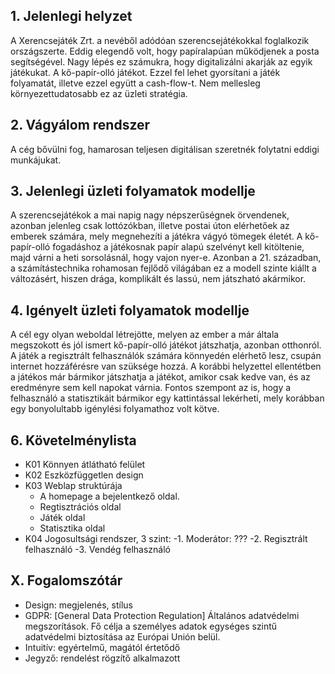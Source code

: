 ## 1. Jelenlegi helyzet

A Xerencsejáték Zrt. a nevéből adódóan szerencsejátékokkal foglalkozik országszerte. Eddig elegendő volt, hogy papíralapúan működjenek a posta segítségével. Nagy lépés ez számukra, hogy digitalizálni akarják az egyik játékukat. A kő-papír-olló játékot. Ezzel fel lehet gyorsítani a játék folyamatát, illetve ezzel együtt a cash-flow-t. Nem mellesleg környezettudatosabb ez az üzleti stratégia.

## 2. Vágyálom rendszer

A cég bővülni fog, hamarosan teljesen digitálisan szeretnék folytatni eddigi munkájukat.

## 3. Jelenlegi üzleti folyamatok modellje

A szerencsejátékok a mai napig nagy népszerűségnek örvendenek, azonban jelenleg csak lottózókban, illetve postai úton elérhetőek az emberek számára, mely megnehezíti a játékra vágyó tömegek életét. A kő-papír-olló fogadáshoz a játékosnak papír alapú szelvényt kell kitöltenie, majd várni a heti sorsolásnál, hogy vajon nyer-e. Azonban a 21. században, a számítástechnika rohamosan fejlődő világában ez a modell szinte kiállt a változásért, hiszen drága, komplikált és lassú, nem játszható akármikor.

## 4. Igényelt üzleti folyamatok modellje

A cél egy olyan weboldal létrejötte, melyen az ember a már általa megszokott és jól ismert kő-papír-olló játékot játszhatja, azonban otthonról. A játék a regisztrált felhasználók számára könnyedén elérhető lesz, csupán internet hozzáférésre van szüksége hozzá.  A korábbi helyzettel ellentétben a játékos már bármikor játszhatja a játékot, amikor csak kedve van, és az eredményre sem kell napokat várnia.
Fontos szempont az is, hogy a felhasználó a statisztikáit bármikor egy kattintással lekérheti, mely korábban egy bonyolultabb igénylési folyamathoz volt kötve.

## 6. Követelménylista
- K01 Könnyen átlátható felület
- K02 Eszközfüggetlen design
- K03 Weblap struktúrája
    - A homepage a bejelentkező oldal.
    - Regtisztrációs oldal
    - Játék oldal
    - Statisztika oldal
- K04 Jogosultsági rendszer, 3 szint:
    -1. Moderátor: ???
    -2. Regisztrált felhasználó
    -3. Vendég felhasználó


## X. Fogalomszótár

- Design: megjelenés, stílus
- GDPR: [General Data Protection Regulation] Általános adatvédelmi megszorítások. Fő célja a személyes adatok egységes szintű adatvédelmi biztosítása az Európai Unión belül.
- Intuitív: egyértelmű, magától értetődő
- Jegyző: rendelést rögzítő alkalmazott
